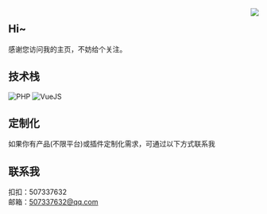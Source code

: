 <img align="right" src="https://github-readme-stats.vercel.app/api?username=RootDebug&show_icons=true&hide_border=true&theme=vue-drk" />

## Hi~
感谢您访问我的主页，不妨给个关注。

## 技术栈
![PHP](https://img.shields.io/badge/-java-red?logo=php)
![VueJS](https://img.shields.io/badge/-Vue-green?logo=vuejs)


## 定制化
如果你有产品(不限平台)或插件定制化需求，可通过以下方式联系我

## 联系我
扣扣：507337632  
邮箱：507337632@qq.com
